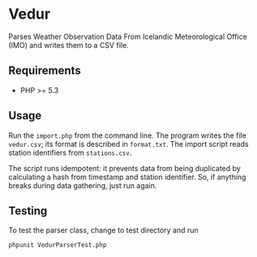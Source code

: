 # Vedur

Parses Weather Observation Data From Icelandic Meteorological Office (IMO) and writes them to a CSV file.

## Requirements

+ PHP >= 5.3

## Usage

Run the `import.php` from the command line. The program writes the file `vedur.csv`; its format is described in `format.txt`.
The import script reads station identifiers from `stations.csv`.

The script runs idempotent: it prevents data from being duplicated by calculating a hash from timestamp and station identifier. So, if anything breaks during data gathering, just run again.

## Testing

To test the parser class, change to test directory and run
```
phpunit VedurParserTest.php
```
